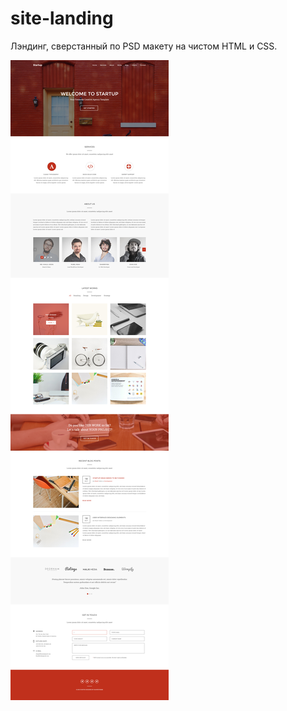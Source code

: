 # site-landing
Лэндинг, сверстанный по PSD макету на чистом HTML и CSS.

![alt text](https://github.com/szharkov88/site-landing/blob/main/Layout/Home.png)
